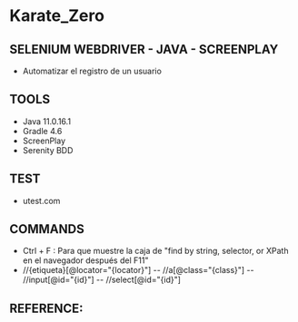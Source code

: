 # Karate_Zero

SELENIUM WEBDRIVER - JAVA - SCREENPLAY
-----------

- Automatizar el registro de un usuario

TOOLS
-------
- Java 11.0.16.1
- Gradle 4.6
- ScreenPlay
- Serenity BDD

TEST
-----
- utest.com

COMMANDS 
---------
- Ctrl + F : Para que muestre la caja de "find by string, selector, or XPath en el navegador después del F11"
- //{etiqueta}[@locator="{locator}"] 
-- //a[@class="{class}"]
-- //input[@id="{id}"]
-- //select[@id="{id}"]


REFERENCE:
-----------